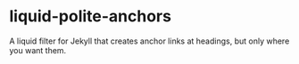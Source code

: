 # liquid-polite-anchors
A liquid filter for Jekyll that creates anchor links at headings, but only where you want them.
